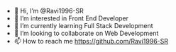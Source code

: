 - 👋 Hi, I’m @Ravi1996-SR
- 👀 I’m interested in Front End Developer
- 🌱 I’m currently learning Full Stack Development
- 💞️ I’m looking to collaborate on Web Development
- 📫 How to reach me https://github.com/Ravi1996-SR

<!---
Ravi1996-SR/Ravi1996-SR is a ✨ special ✨ repository because its `README.md` (this file) appears on your GitHub profile.
You can click the Preview link to take a look at your changes.
--->
